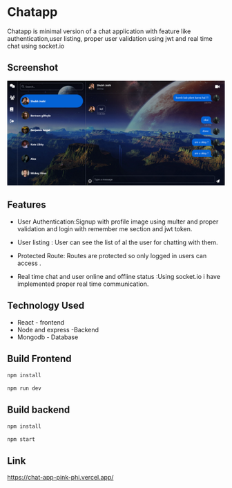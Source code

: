 # Chatapp

Chatapp is minimal version of a chat application with feature like authentication,user listing,
proper user validation using jwt and real time chat using socket.io


## Screenshot
![screenshots](https://github.com/aayush2561/chat-app/blob/main/client/Preview.png)

## Features
- User Authentication:Signup with profile image using multer and proper validation and login with remember me section and jwt token.

- User listing : User can see the list of al the user for chatting with them.

- Protected Route: Routes are protected so only logged in users can access .

- Real time chat and user online and offline status :Using socket.io i have implemented proper real time communication.

  
## Technology Used

- React - frontend 
- Node and express -Backend
- Mongodb - Database

## Build Frontend

````
npm install
````
````
npm run dev
````

    
## Build backend
````
npm install
````
````
npm start
````
## Link
 https://chat-app-pink-phi.vercel.app/
